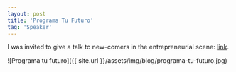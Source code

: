 ```yaml
---
layout: post
title: 'Programa Tu Futuro'
tag: 'Speaker'
---
```


I was invited to give a talk to new-comers in the entrepreneurial scene: [link](https://www.eventbrite.com.ar/e/charla-javier-velazquez-traut-ceo-y-co-fundador-de-cranio-tickets-28562402916#).

![Programa tu futuro]({{ site.url }}/assets/img/blog/programa-tu-futuro.jpg)
